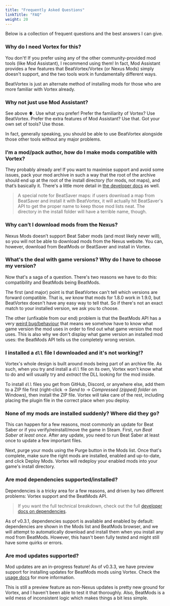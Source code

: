 ```yaml
---
title: "Frequently Asked Questions"
linkTitle: "FAQ"
weight: 20
---
```


Below is a collection of frequent questions and the best answers I can give.

### Why do I need Vortex for this?

You don't! If you prefer using any of the other community-provided mod tools (like Mod Assistant), I recommend using them! In fact, Mod Assistant provides a few features that BeatVortex/Vortex (or Nexus Mods) simply doesn't support, and the two tools work in fundamentally different ways.

BeatVortex is just an alternate method of installing mods for those who are more familiar with Vortex already.

### Why not just use Mod Assistant?

See above ⬆. Use what you prefer! Prefer the familiarity of Vortex? Use BeatVortex. Prefer the extra features of Mod Assistant? Use that. Got your own set of tools? Use those.

In fact, generally speaking, you should be able to use BeatVortex alongside those other tools without any major problems.

### I’m a mod/pack author, how do I make mods compatible with Vortex?

They probably already are! If you want to maximise support and avoid some issues, pack your mod archive in such a way that the root of the archive should end up at the root of the install directory (for mods, not maps), and that’s basically it. There's a little more detail in [the developer docs](/docs/developer/authoring) as well.

> A special note for BeatSaver maps: if users download a map from BeatSaver and install it with BeatVortex, it will actually hit BeatSaver's API to get the proper name to keep those mod lists neat. The directory in the install folder will have a terrible name, though.

### Why can’t I download mods from the Nexus?

Nexus Mods doesn’t support Beat Saber mods (and most likely never will), so you will not be able to download mods from the Nexus website. You can, however, download from BeatMods or BeatSaver and install in Vortex.

### What's the deal with game versions? Why do I have to choose my version?

Now that's a saga of a question. There's two reasons we have to do this: compatibility and BeatMods being BeatMods.

The first (and major) point is that BeatVortex can't tell which versions are forward compatible. That is, *we* know that mods for 1.8.0 work in 1.9.0, but BeatVortex doesn't have any easy way to tell that. So if there's not an exact match to your installed version, we ask you to choose.

The other (unfixable from our end) problem is that the BeatMods API has a very [weird bug/behaviour](https://github.com/bsmg/BeatMods-Website/issues/41) that means we somehow have to know what game version the mod uses in order to find out what game version the mod uses. This is also why we don't display what game version an installed mod uses: the BeatMods API tells us the completely wrong version.

### I installed a `dll` file I downloaded and it's not working!?

Vortex's whole design is built around mods being part of an archive file. As such, when you try and install a `dll` file on its own, Vortex won't know what to do and will usually try and *extract* the DLL looking for the mod inside.

To install `dll` files you get from GitHub, Discord, or anywhere else, add them to a ZIP file first (right-click -> *Send to* -> *Compressed (zipped) folder* on Windows), then install the ZIP file. Vortex will take care of the rest, including placing the plugin file in the correct place when you deploy.

### None of my mods are installed suddenly? Where did they go?

This can happen for a few reasons, most commonly an update for Beat Saber or if you verify/reinstall/move the game in Steam. First, *run Beat Saber at least once*. After any update, you need to run Beat Saber at least once to update a few important files.

Next, purge your mods using the Purge button in the Mods list. Once that's complete, make sure the right mods are installed, enabled and up-to-date, and click Deploy Mods. Vortex will redeploy your enabled mods into your game's install directory.

### Are mod dependencies supported/installed?

Dependencies is a tricky area for a few reasons, and driven by two different problems: Vortex support and the BeatMods API.

> If you want the full technical breakdown, check out the full [developer docs on dependencies](/docs/developer/dependencies/).

As of v0.3.1, dependencies support is available and enabled by default: dependencies are shown in the Mods list and BeatMods browser, and we will attempt to automatically download and install them when you install any mod from BeatMods. However, this hasn't been fully tested and might still have some quirks or errors.

### Are mod updates supported?

Mod updates are an in-progress feature! As of v0.3.3, we have preview support for installing updates for BeatMods mods using Vortex. Check the [usage docs](/usage/mods) for more information.

This is still a preview feature as non-Nexus updates is pretty new ground for Vortex, and I haven't been able to test it that thoroughly. Also, BeatMods is a wild mess of inconsistent logic which makes things a bit less simple.